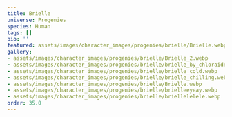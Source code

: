 ```yaml
---
title: Brielle
universe: Progenies
species: Human
tags: []
bio: ''
featured: assets/images/character_images/progenies/brielle/Brielle.webp
gallery:
- assets/images/character_images/progenies/brielle/Brielle_2.webp
- assets/images/character_images/progenies/brielle/brielle_by_chloraide.webp
- assets/images/character_images/progenies/brielle/brielle_cold.webp
- assets/images/character_images/progenies/brielle/brielle_chilling.webp
- assets/images/character_images/progenies/brielle/Brielle.webp
- assets/images/character_images/progenies/brielle/brielleeyeay.webp
- assets/images/character_images/progenies/brielle/briellelelele.webp
order: 35.0
---
```

